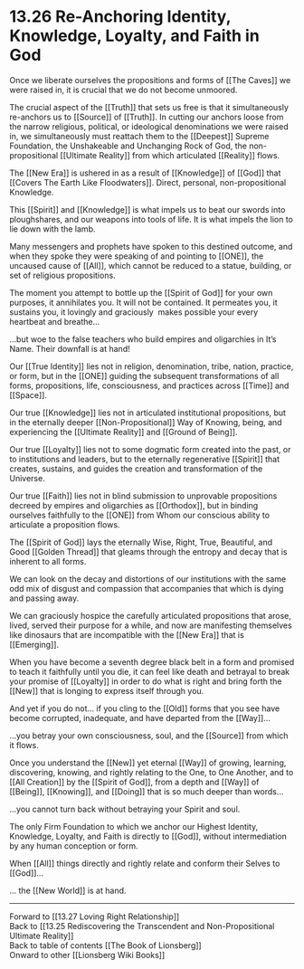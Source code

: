 # 13.26 Re-Anchoring Identity, Knowledge, Loyalty, and Faith in God

Once we liberate ourselves the propositions and forms of [[The Caves]] we were raised in, it is crucial that we do not become unmoored. 

The crucial aspect of the [[Truth]] that sets us free is that it simultaneously re-anchors us to [[Source]] of [[Truth]]. In cutting our anchors loose from the narrow religious, political, or ideological denominations we were raised in, we simultaneously must reattach them to the [[Deepest]] Supreme Foundation, the Unshakeable and Unchanging Rock of God, the non-propositional [[Ultimate Reality]] from which articulated [[Reality]] flows. 

The [[New Era]] is ushered in as a result of [[Knowledge]] of [[God]] that [[Covers The Earth Like Floodwaters]]. Direct, personal, non-propositional Knowledge. 

This [[Spirit]] and [[Knowledge]] is what impels us to beat our swords into ploughshares, and our weapons into tools of life. It is what impels the lion to lie down with the lamb. 

Many messengers and prophets have spoken to this destined outcome, and when they spoke they were speaking of and pointing to [[ONE]], the uncaused cause of [[All]], which cannot be reduced to a statue, building, or set of religious propositions. 

The moment you attempt to bottle up the [[Spirit of God]] for your own purposes, it annihilates you. It will not be contained. It permeates you, it sustains you, it lovingly and graciously  makes possible your every heartbeat and breathe…

…but woe to the false teachers who build empires and oligarchies in It’s Name. Their downfall is at hand! 

Our [[True Identity]] lies not in religion, denomination, tribe, nation, practice, or form, but in the [[ONE]] guiding the subsequent transformations of all forms, propositions, life, consciousness, and practices across [[Time]] and [[Space]]. 

Our true [[Knowledge]] lies not in articulated institutional propositions, but in the eternally deeper [[Non-Propositional]] Way of Knowing, being, and experiencing the [[Ultimate Reality]] and [[Ground of Being]]. 

Our true [[Loyalty]] lies not to some dogmatic form created into the past, or to institutions and leaders, but to the eternally regenerative [[Spirit]] that creates, sustains, and guides the creation and transformation of the Universe. 

Our true [[Faith]] lies not in blind submission to unprovable propositions decreed by empires and oligarchies as [[Orthodox]], but in binding ourselves faithfully to the [[ONE]] from Whom our conscious ability to articulate a proposition flows.

The [[Spirit of God]] lays the eternally Wise, Right, True, Beautiful, and Good  [[Golden Thread]] that gleams through the entropy and decay that is inherent to all forms. 

We can look on the decay and distortions of our institutions with the same odd mix of disgust and compassion that accompanies that which is dying and passing away.

We can graciously hospice the carefully articulated propositions that arose, lived, served their purpose for a while, and now are manifesting themselves like dinosaurs that are incompatible with the [[New Era]] that is [[Emerging]].

When you have become a seventh degree black belt in a form and promised to teach it faithfully until you die, it can feel like death and betrayal to break your promise of [[Loyalty]] in order to do what is right and bring forth the [[New]] that is longing to express itself through you.

And yet if you do not… if you cling to the [[Old]] forms that you see have become corrupted, inadequate, and have departed from the [[Way]]…

…you betray your own consciousness, soul, and the [[Source]] from which it flows. 

Once you understand the [[New]] yet eternal [[Way]] of growing, learning, discovering, knowing, and rightly relating to the One, to One Another, and to [[All Creation]] by the [[Spirit of God]], from a depth and [[Way]] of [[Being]], [[Knowing]], and [[Doing]] that is so much deeper than words…

…you cannot turn back without betraying your Spirit and soul. 

The only Firm Foundation to which we anchor our Highest Identity, Knowledge, Loyalty, and Faith is directly to [[God]], without intermediation by any human conception or form. 

When [[All]] things directly and rightly relate and conform their Selves to [[God]]...

... the [[New World]] is at hand. 

___

Forward to [[13.27 Loving Right Relationship]]  
Back to [[13.25 Rediscovering the Transcendent and Non-Propositional Ultimate Reality]]  
Back to table of contents [[The Book of Lionsberg]]  
Onward to other [[Lionsberg Wiki Books]]  
